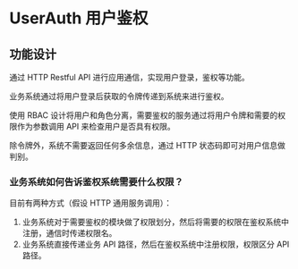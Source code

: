 # UserAuth 用户鉴权

## 功能设计

通过 HTTP Restful API 进行应用通信，实现用户登录，鉴权等功能。

业务系统通过将用户登录后获取的令牌传递到系统来进行鉴权。

使用 RBAC 设计将用户和角色分离，需要鉴权的服务通过将用户令牌和需要的权限作为参数调用 API 来检查用户是否具有权限。

除令牌外，系统不需要返回任何多余信息，通过 HTTP 状态码即可对用户信息做判别。

### 业务系统如何告诉鉴权系统需要什么权限？

目前有两种方式（假设 HTTP 通用服务调用）：

1. 业务系统对于需要鉴权的模块做了权限划分，然后将需要的权限在鉴权系统中注册，通信时传递权限名。
2. 业务系统直接传递业务 API 路径，然后在鉴权系统中注册权限，权限区分 API 路径。
